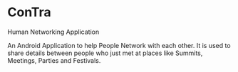 # ConTra
Human Networking Application


An Android Application to help People Network with each other. 
It is used to share details between people who just met at places like Summits, Meetings, Parties and Festivals.

